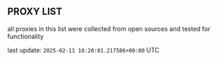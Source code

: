 ## PROXY LIST

all proxies in this list were collected from open sources and tested for functionality

last update: `2025-02-11 18:20:01.217586+00:00` UTC